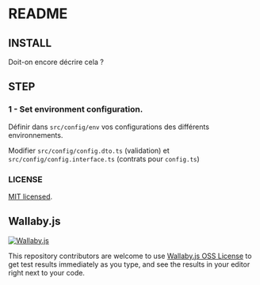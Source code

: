 # README

## INSTALL

Doit-on encore  décrire cela ?

## STEP

### 1 - Set environment configuration.

Définir dans `src/config/env` vos configurations des différents environnements.

Modifier `src/config/config.dto.ts` (validation) et `src/config/config.interface.ts` (contrats pour `config.ts`)

### LICENSE

[MIT licensed](LICENSE).


## Wallaby.js

[![Wallaby.js](https://img.shields.io/badge/wallaby.js-powered-blue.svg?style=for-the-badge&logo=github)](https://wallabyjs.com/oss/)

This repository contributors are welcome to use
[Wallaby.js OSS License](https://wallabyjs.com/oss/) to get
test results immediately as you type, and see the results in
your editor right next to your code.
